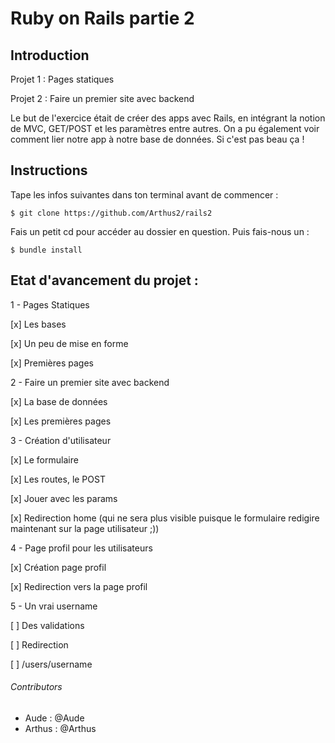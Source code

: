 # Ruby on Rails partie 2

## Introduction

Projet 1 : Pages statiques

Projet 2 : Faire un premier site avec backend

Le but de l'exercice était de créer des apps avec Rails, en intégrant la notion de MVC, GET/POST et les paramètres entre autres.
On a pu également voir comment lier notre app à notre base de données. Si c'est pas beau ça !

## Instructions

Tape les infos suivantes dans ton terminal avant de commencer :


```$ git clone https://github.com/Arthus2/rails2```

Fais un petit cd pour accéder au dossier en question.
Puis fais-nous un :

```$ bundle install```



## Etat d'avancement du projet :

1 - Pages Statiques

[x] Les bases
  
[x] Un peu de mise en forme
  
[x] Premières pages
  
2 - Faire un premier site avec backend

[x] La base de données

[x] Les premières pages

3 - Création d'utilisateur

[x] Le formulaire
        
[x] Les routes, le POST
        
[x] Jouer avec les params
        
[x] Redirection home (qui ne sera plus visible puisque le formulaire redigire maintenant sur la page utilisateur ;))
        
4 - Page profil pour les utilisateurs

[x] Création page profil
        
[x] Redirection vers la page profil
        
5 - Un vrai username

[ ] Des validations
        
[ ] Redirection
        
[ ] /users/username
        
###### Contributors

* Aude : @Aude
* Arthus : @Arthus